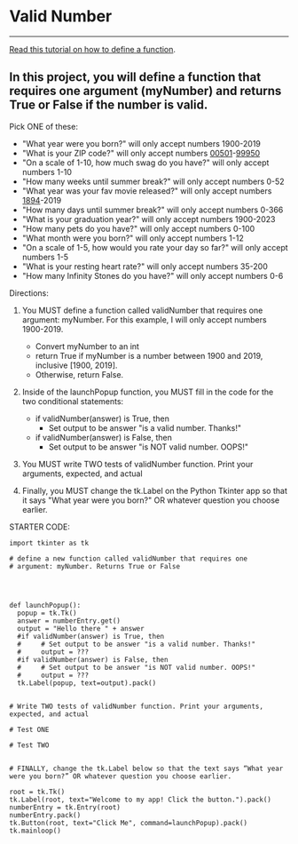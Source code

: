 # Valid Number 
---

[Read this tutorial on how to define a function](https://bradleycodeu.github.io/apcsp/py/pythonfunctions/).

## In this project, you will define a function that requires one argument (myNumber) and returns True or False if the number is valid.

Pick ONE of these:
  - "What year were you born?" will only accept numbers 1900-2019
  - "What is your ZIP code?" will only accept numbers [00501](https://www.google.com/search?q=lowest+zip+code+number)-[99950](https://www.google.com/search?q=highest+zip+code+number)
  - "On a scale of 1-10, how much swag do you have?" will only accept numbers 1-10
  - "How many weeks until summer break?" will only accept numbers 0-52
  - "What year was your fav movie released?" will only accept numbers [1894](https://www.google.com/search?q=first+edison+film+released)-2019
  - "How many days until summer break?" will only accept numbers 0-366
  - "What is your graduation year?" will only accept numbers 1900-2023
  - "How many pets do you have?" will only accept numbers 0-100
  - "What month were you born?" will only accept numbers 1-12
  - "On a scale of 1-5, how would you rate your day so far?" will only accept numbers 1-5
  - "What is your resting heart rate?" will only accept numbers 35-200
  - "How many Infinity Stones do you have?" will only accept numbers 0-6


Directions:

1. You MUST define a function called validNumber that requires one argument: myNumber. For this example, I will only accept numbers 1900-2019.
    - Convert myNumber to an int
    - return True if myNumber is a number between 1900 and 2019, inclusive [1900, 2019].
    - Otherwise, return False.


2. Inside of the launchPopup function, you MUST fill in the code for the two conditional statements:
    - if validNumber(answer) is True, then
      - Set output to be answer "is a valid number. Thanks!"
    - if validNumber(answer) is False, then
      - Set output to be answer "is NOT valid number. OOPS!"


3. You MUST write TWO tests of validNumber function. Print your arguments, expected, and actual


4. Finally, you MUST change the tk.Label on the Python Tkinter app so that it says "What year were you born?" OR whatever question you choose earlier.


STARTER CODE:
```
import tkinter as tk

# define a new function called validNumber that requires one
# argument: myNumber. Returns True or False




def launchPopup():
  popup = tk.Tk()
  answer = numberEntry.get()
  output = "Hello there " + answer
  #if validNumber(answer) is True, then
  #     # Set output to be answer "is a valid number. Thanks!"
  #     output = ???
  #if validNumber(answer) is False, then
  #     # Set output to be answer "is NOT valid number. OOPS!"
  #     output = ???
  tk.Label(popup, text=output).pack()


# Write TWO tests of validNumber function. Print your arguments, expected, and actual

# Test ONE

# Test TWO


# FINALLY, change the tk.Label below so that the text says “What year were you born?” OR whatever question you choose earlier.

root = tk.Tk()
tk.Label(root, text="Welcome to my app! Click the button.").pack()
numberEntry = tk.Entry(root)
numberEntry.pack()
tk.Button(root, text="Click Me", command=launchPopup).pack()
tk.mainloop()
```